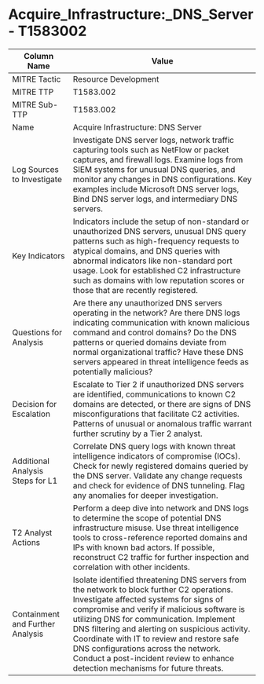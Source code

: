 # Acquire_Infrastructure:_DNS_Server - T1583002

| Column Name | Value |
|-------------|-------|
| MITRE Tactic | Resource Development |
| MITRE TTP | T1583.002 |
| MITRE Sub-TTP | T1583.002 |
| Name | Acquire Infrastructure: DNS Server |
| Log Sources to Investigate | Investigate DNS server logs, network traffic capturing tools such as NetFlow or packet captures, and firewall logs. Examine logs from SIEM systems for unusual DNS queries, and monitor any changes in DNS configurations. Key examples include Microsoft DNS server logs, Bind DNS server logs, and intermediary DNS servers. |
| Key Indicators | Indicators include the setup of non-standard or unauthorized DNS servers, unusual DNS query patterns such as high-frequency requests to atypical domains, and DNS queries with abnormal indicators like non-standard port usage. Look for established C2 infrastructure such as domains with low reputation scores or those that are recently registered. |
| Questions for Analysis | Are there any unauthorized DNS servers operating in the network? Are there DNS logs indicating communication with known malicious command and control domains? Do the DNS patterns or queried domains deviate from normal organizational traffic? Have these DNS servers appeared in threat intelligence feeds as potentially malicious? |
| Decision for Escalation | Escalate to Tier 2 if unauthorized DNS servers are identified, communications to known C2 domains are detected, or there are signs of DNS misconfigurations that facilitate C2 activities. Patterns of unusual or anomalous traffic warrant further scrutiny by a Tier 2 analyst. |
| Additional Analysis Steps for L1 | Correlate DNS query logs with known threat intelligence indicators of compromise (IOCs). Check for newly registered domains queried by the DNS server. Validate any change requests and check for evidence of DNS tunneling. Flag any anomalies for deeper investigation. |
| T2 Analyst Actions | Perform a deep dive into network and DNS logs to determine the scope of potential DNS infrastructure misuse. Use threat intelligence tools to cross-reference reported domains and IPs with known bad actors. If possible, reconstruct C2 traffic for further inspection and correlation with other incidents. |
| Containment and Further Analysis | Isolate identified threatening DNS servers from the network to block further C2 operations. Investigate affected systems for signs of compromise and verify if malicious software is utilizing DNS for communication. Implement DNS filtering and alerting on suspicious activity. Coordinate with IT to review and restore safe DNS configurations across the network. Conduct a post-incident review to enhance detection mechanisms for future threats. |
